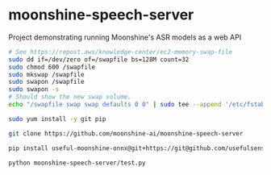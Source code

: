 # moonshine-speech-server
Project demonstrating running Moonshine's ASR models as a web API

```bash
# See https://repost.aws/knowledge-center/ec2-memory-swap-file
sudo dd if=/dev/zero of=/swapfile bs=128M count=32
sudo chmod 600 /swapfile
sudo mkswap /swapfile
sudo swapon /swapfile
sudo swapon -s
# Should show the new swap volume.
echo "/swapfile swap swap defaults 0 0" | sudo tee --append '/etc/fstab'

sudo yum install -y git pip

git clone https://github.com/moonshine-ai/moonshine-speech-server

pip install useful-moonshine-onnx@git+https://git@github.com/usefulsensors/moonshine.git#subdirectory=moonshine-onnx

python moonshine-speech-server/test.py
```
